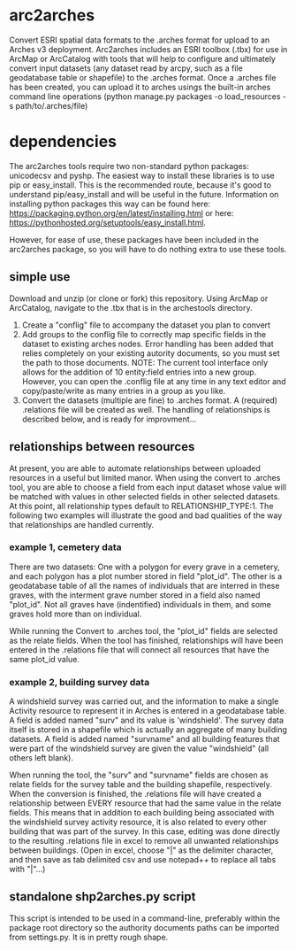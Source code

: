 # arc2arches
Convert ESRI spatial data formats to the .arches format for upload to an Arches v3 deployment. Arc2arches includes an ESRI toolbox (.tbx) for use in ArcMap or ArcCatalog with tools that will help to configure and ultimately convert input datasets (any dataset read by arcpy, such as a file geodatabase table or shapefile) to the .arches format.  Once a .arches file has been created, you can upload it to arches usings the built-in arches command line operations (python manage.py packages -o load_resources -s path/to/.arches/file)

# dependencies
The arc2arches tools require two non-standard python packages: unicodecsv and pyshp.  The easiest way to install these libraries is to use pip or easy_install.  This is the recommended route, because it's good to understand pip/easy_install and will be useful in the future.  Information on installing python packages this way can be found here: https://packaging.python.org/en/latest/installing.html or here: https://pythonhosted.org/setuptools/easy_install.html.

However, for ease of use, these packages have been included in the arc2arches package, so you will have to do nothing extra to use these tools.  

## simple use
Download and unzip (or clone or fork) this repository.  Using ArcMap or ArcCatalog, navigate to the .tbx that is in the archestools directory.

1. Create a "conflig" file to accompany the dataset you plan to convert
2. Add groups to the conflig file to correctly map specific fields in the dataset to existing arches nodes.  Error handling has been added that relies completely on your existing autority documents, so you must set the path to those documents.  NOTE: The current tool interface only allows for the addition of 10 entity:field entries into a new group.  However, you can open the .conflig file at any time in any text editor and copy/paste/write as many entries in a group as you like.
3. Convert the datasets (multiple are fine) to .arches format. A (required) .relations file will be created as well.  The handling of relationships is described below, and is ready for improvment...

## relationships between resources
At present, you are able to automate relationships between uploaded resources in a useful but limited manor. When using the convert to .arches tool, you are able to choose a field from each input dataset whose value will be matched with values in other selected fields in other selected datasets.  At this point, all relationship types default to RELATIONSHIP_TYPE:1.  The following two examples will illustrate the good and bad qualities of the way that relationships are handled currently.

### example 1, cemetery data
There are two datasets: One with a polygon for every grave in a cemetery, and each polygon has a plot number stored in field "plot_id". The other is a geodatabase table of all the names of individuals that are interred in these graves, with the interment grave number stored in a field also named "plot_id".  Not all graves have (indentified) individuals in them, and some graves hold more than on individual.

While running the Convert to .arches tool, the "plot_id" fields are selected as the relate fields.  When the tool has finished, relationships will have been entered in the .relations file that will connect all resources that have the same plot_id value.

### example 2, building survey data
A windshield survey was carried out, and the information to make a single Activity resource to represent it in Arches is entered in a geodatabase table.  A field is added named "surv" and its value is 'windshield'.  The survey data itself is stored in a shapefile which is actually an aggregate of many building datasets. A field is added named "survname" and all building features that were part of the windshield survey are given the value "windshield" (all others left blank).

When running the tool, the "surv" and "survname" fields are chosen as relate fields for the survey table and the building shapefile, respectively.  When the conversion is finished, the .relations file will have created a relationship between EVERY resource that had the same value in the relate fields.  This means that in addition to each building being associated with the windshield survey activity resource, it is also related to every other building that was part of the survey.  In this case, editing was done directly to the resulting .relations file in excel to remove all unwanted relationships between buildings. (Open in excel, choose "|" as the delimiter character, and then save as tab delimited csv and use notepad++ to replace all tabs with "|"...)

## standalone shp2arches.py script
This script is intended to be used in a command-line, preferably within the package root directory so the authority documents paths can be imported from settings.py.  It is in pretty rough shape.